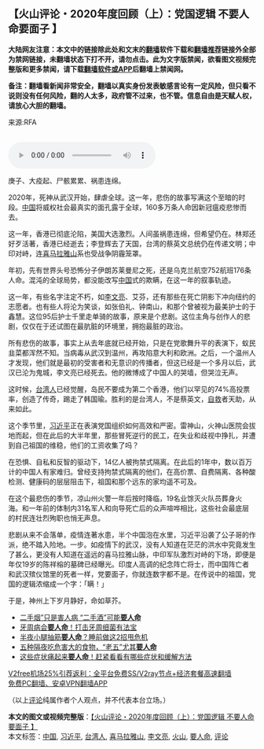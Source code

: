  <h2>【火山评论・2020年度回顾（上）：党国逻辑 不要人命要面子 】</h2> <p class="notice"><b>大陆网友注意：本文中的链接除此处和文末的<a href="https://github.com/bannedbook/fanqiang" >翻墙</a>软件下载和<a href="https://github.com/killgcd/justmysocks/blob/master/README.md">翻墙推荐</a>链接外全部为禁网链接，未翻墙状态下打不开，请勿点击。此为文字版禁闻，欲看图文视频完整版和更多禁闻，请下载<a href="https://github.com/bannedbook/fanqiang">翻墙软件或APP</a>后翻墙上禁闻网。</p><p>备注：翻墙看新闻非常安全，翻墙以真实身份发表敏感言论有一定风险，但只看不说则没有任何风险，翻的人太多，政府管不过来，也不管。信息自由是天赋人权，请放心大胆的翻墙。</b></p>  <div class="entry"> <p>来源:RFA</p> <p><br /> <audio controls="controls" preload="metadata" src="https://www.rfa.org/cantonese/commentaries/volcano/yearender1-12182020154925.html/@@stream" type="audio/mpeg"><br /> </audio></p> <p>庚子、大疫起、尸骸累累、祸患连绵。</p>  <p>2020年，死神从武汉开始，肆虐全球。这一年，悲伤的故事写满这个至暗的时段。<span class='wp_keywordlink_affiliate'><a href="https://www.bannedbook.org/" title="中国" target="_blank">中国</a></span>将威权社会最真实的面孔露于全球，160多万条人命因新冠瘟疫悲惨而去。</p> <p>这一年，香港已彻底沦陷，美国大选激烈。人间虽祸患连绵，但希望仍在。林郑还好歹活著，香港已经逝去；李登辉去了天国，台湾的蔡英文总统仍在传递文明；中印对峙，连<a href="https://www.bannedbook.org/bnews/tag/%E5%96%9C%E9%A9%AC%E6%8B%89%E9%9B%85%E5%B1%B1/" class="st_tag internal_tag" rel="tag" title="标签 喜马拉雅山 下的日志">喜马拉雅山</a>系也受战争阴霾笼罩。</p> <p>年初，先有世界头号恐怖分子伊朗苏莱曼尼之死，还是乌克兰航空752航班176条人命。混沌的全球局势，都没能改写<a href="https://www.bannedbook.org/bnews/tag/%E4%B8%AD%E5%9B%BD/" class="st_tag internal_tag" rel="tag" title="标签 中国 下的日志">中国</a>式的欺瞒，在这一年的叙事轨迹。</p>  <p>这一年，有些名字注定不朽，如<a href="https://www.bannedbook.org/bnews/tag/%e6%9d%8e%e6%96%87%e4%ba%ae/" class="st_tag internal_tag" rel="tag" title="标签 李文亮 下的日志">李文亮</a>、艾芬，还有那些在死亡阴影下冲向纽约的志愿者。也有些人将沦为笑谈，如张伯礼、钟南山，和那个曾被视为最美护士的于鑫慧。这位95后护士千里走单骑的故事，原来是个悲剧。这位主角与创作人的悲剧，仅仅在于还试图在最肮脏的环境里，拥抱最脏的政治。</p> <p>所有悲伤的故事，事实上从去年底就已经开始，只是在党歌舞升平的表演下，蚁民韭菜都浑然不知。当病毒从武汉到温州，再攻陷意大利和欧洲。之后，一个温州人才发现，他们就是最初的受害者和无意识的传播者，但这已经是一个多月以后，武汉已沦为鬼城，李文亮已经死去。他的微博成了中国人的哭墙，但哭泣无声。</p> <p>这时候，<a href="https://www.bannedbook.org/bnews/tag/%E5%8F%B0%E6%B9%BE%E4%BA%BA/" class="st_tag internal_tag" rel="tag" title="标签 台湾人 下的日志">台湾人</a>已经觉醒，岛民不要成为第二个香港，他们以罕见的74%高投票率，创造了传奇，踢走了韩国瑜。胜利的是台湾人，不是蔡英文，<span class='wp_keywordlink'><a href="https://www.bannedbook.org/forum5/topic42.html" title="萨斯、诚信与自救" target="_blank">自救</a></span>者天助，从来如此。</p>  <p>这个季节里，<a href="https://www.bannedbook.org/bnews/tag/%e4%b9%a0%e8%bf%91%e5%b9%b3/" class="st_tag internal_tag" rel="tag" title="标签 习近平 下的日志">习近平</a>正在表演党国组织如何高效和严密。雷神山，火神山医院会拔地而起，但在此后的大半年里，那些冒死逆行的民工，在失业和歧视中挣扎，并遭到自己祖国的维稳，他们的工资收集了吗？</p> <p>在恐惧、自私和反智的驱动下，14亿人被拘禁式隔离。在此后的1年中，数以百万计的中国人有家难归。曾经支持拘禁式隔离的他们，在高价票、自费隔离、各种酸检测、健康码的层层阻击下，祖国和那个远东的家均遥不可及。</p> <p>在这个最悲伤的季节，凉山州火警一年后按时降临，19名业馀灭火队员葬身火海。和一年前的体制内31名军人和向导死亡后的众声喧哗相比，这些社会最底层的村民连壮烈殉职也悄无声息。</p>  <p>悲剧从来不会落单，疫情连著水患，半个中国泡在水里，习近平沿袭了公子哥的作派，绝不踏入险地。一步。如疫情下的武汉，没有人知道在茫茫的洪水中究竟发生了甚么，更没有人知道在遥远的喜马拉雅山脉，中印军队激烈对峙的下场，即便是年仅19岁的陈祥榕的墓碑已经曝光。印度人高调的纪念阵亡将士，而中国阵亡者和武汉殡仪馆里的死者一样，党要面子，你就连数字都不是。在传说中的祖国，党国的逻辑浓缩成一个字：「瞒！」</p> <p>于是，神州上下岁月静好，命如草芥。</p> <ul class='op-related-articles' title='相关阅读'> <li><a href='https://www.bannedbook.org/bnews/health/20201213/1447023.html' target='_blank'>二手烟”只是害人病 “二手酒”可能<b>要人命</b></a></li> <li><a href='https://www.bannedbook.org/bnews/health/20201018/1415964.html' target='_blank'>牙周病会<b>要人命</b>！打击牙周细菌有法宝</a></li> <li><a href='https://www.bannedbook.org/bnews/health/20201011/1411876.html' target='_blank'>半夜小腿抽筋<b>要人命</b>？睡前做这2招甩危机</a></li> <li><a href='https://www.bannedbook.org/bnews/comments/20200830/1388159.html' target='_blank'>五种隔夜吃危害大的食物，“老五”尤其<b>要人命</b></a></li> <li><a href='https://www.bannedbook.org/bnews/health/20200426/1319506.html' target='_blank'>这些症状痛起来<b>要人命</b>！赶紧看看有哪些症状和缓解方法</a></li> </ul> <p class="texttj"> <a href="https://github.com/bannedbook/fanqiang/wiki/V2ray%E6%9C%BA%E5%9C%BA" target="_blank">V2free机场25%引荐返利：全平台免费SS/V2ray节点+经济套餐高速翻墙</a><br/> <a href="https://github.com/bannedbook/fanqiang/wiki/%E7%A6%81%E9%97%BB%E7%BD%91%E5%AE%89%E5%8D%93%E7%BF%BB%E5%A2%99%E6%96%B0%E9%97%BBAPP" target="_blank">免费PC翻墙、安卓VPN翻墙APP</a></p><p>（以上<span class='wp_keywordlink_affiliate'><a href="https://www.bannedbook.org/bnews/comments/" title="新闻评论" target="_blank">评论</a></span>纯属作者个人观点，并不代表本台立场。）</p><a name='sharetosocial'></a>       <div><b>本文的图文或视频完整版</b>：<a href='https://www.bannedbook.org/bnews/comments/20201222/1452381.html'>【火山评论・2020年度回顾（上）：党国逻辑 不要人命要面子 】</a></div>  </div><!--END ENTRY--> <div class="postfooter"> <div>本文标签：<a href="https://www.bannedbook.org/bnews/tag/%E4%B8%AD%E5%9B%BD/" rel="tag">中国</a>, <a href="https://www.bannedbook.org/bnews/tag/%e4%b9%a0%e8%bf%91%e5%b9%b3/" rel="tag">习近平</a>, <a href="https://www.bannedbook.org/bnews/tag/%E5%8F%B0%E6%B9%BE%E4%BA%BA/" rel="tag">台湾人</a>, <a href="https://www.bannedbook.org/bnews/tag/%E5%96%9C%E9%A9%AC%E6%8B%89%E9%9B%85%E5%B1%B1/" rel="tag">喜马拉雅山</a>, <a href="https://www.bannedbook.org/bnews/tag/%e6%9d%8e%e6%96%87%e4%ba%ae/" rel="tag">李文亮</a>, <a href="https://www.bannedbook.org/bnews/tag/%e7%81%ab%e5%b1%b1/" rel="tag">火山</a>, <a href="https://www.bannedbook.org/bnews/tag/%e8%a6%81%e4%ba%ba%e5%91%bd/" rel="tag">要人命</a>, <a href="https://www.bannedbook.org/bnews/tag/%E8%AF%84%E8%AE%BA/" rel="tag">评论</a></div>  </div><!--END POSTFOOTER--> 
